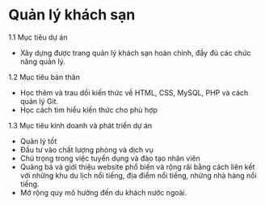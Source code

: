 # Quản lý khách sạn
1.1 Mục tiêu  dự án
  - Xây dựng được trang quản lý khách sạn hoàn chỉnh, đầy đủ các chức năng quản lý.
  
1.2 Mục tiêu bản thân
  - Học thêm và trau dồi kiến thức về HTML, CSS, MySQL, PHP và cách quản lý Git.
  - Học cách tìm hiểu kiến thức cho phù hợp
  
1.3 Mục tiêu kinh doanh và phát triển dự án
  - Quản lý tốt
  - Đầu tư vào chất lượng phòng và dịch vụ
  - Chú trọng trong việc tuyển dụng và đào tạo nhân viên
  - Quảng bá và giới thiệu website phổ biến và rộng rãi bằng cách liên kết với những khu du lịch nổi tiếng, địa điểm nổi tiếng, những nhà hàng nổi tiếng.
  - Mở rộng quy mô hướng đến du khách nước ngoài.
 
